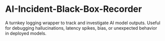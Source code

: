 # AI-Incident-Black-Box-Recorder
A turnkey logging wrapper to track and investigate AI model outputs. Useful for debugging hallucinations, latency spikes, bias, or unexpected behavior in deployed models.
